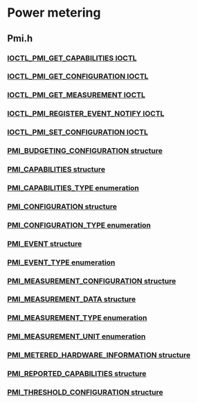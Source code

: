 # Power metering
## Pmi.h
### [IOCTL_PMI_GET_CAPABILITIES IOCTL](content\pmi\ni-pmi-ioctl-pmi-get-capabilities.md)
### [IOCTL_PMI_GET_CONFIGURATION IOCTL](content\pmi\ni-pmi-ioctl-pmi-get-configuration.md)
### [IOCTL_PMI_GET_MEASUREMENT IOCTL](content\pmi\ni-pmi-ioctl-pmi-get-measurement.md)
### [IOCTL_PMI_REGISTER_EVENT_NOTIFY IOCTL](content\pmi\ni-pmi-ioctl-pmi-register-event-notify.md)
### [IOCTL_PMI_SET_CONFIGURATION IOCTL](content\pmi\ni-pmi-ioctl-pmi-set-configuration.md)
### [PMI_BUDGETING_CONFIGURATION structure](content\pmi\ns-pmi--pmi-budgeting-configuration.md)
### [PMI_CAPABILITIES structure](content\pmi\ns-pmi--pmi-capabilities.md)
### [PMI_CAPABILITIES_TYPE enumeration](content\pmi\ne-pmi-pmi-capabilities-type.md)
### [PMI_CONFIGURATION structure](content\pmi\ns-pmi--pmi-configuration.md)
### [PMI_CONFIGURATION_TYPE enumeration](content\pmi\ne-pmi-pmi-configuration-type.md)
### [PMI_EVENT structure](content\pmi\ns-pmi--pmi-event.md)
### [PMI_EVENT_TYPE enumeration](content\pmi\ne-pmi-pmi-event-type.md)
### [PMI_MEASUREMENT_CONFIGURATION structure](content\pmi\ns-pmi--pmi-measurement-configuration.md)
### [PMI_MEASUREMENT_DATA structure](content\pmi\ns-pmi--pmi-measurement-data.md)
### [PMI_MEASUREMENT_TYPE enumeration](content\pmi\ne-pmi-pmi-measurement-type.md)
### [PMI_MEASUREMENT_UNIT enumeration](content\pmi\ne-pmi-pmi-measurement-unit.md)
### [PMI_METERED_HARDWARE_INFORMATION structure](content\pmi\ns-pmi--pmi-metered-hardware-information.md)
### [PMI_REPORTED_CAPABILITIES structure](content\pmi\ns-pmi--pmi-reported-capabilities.md)
### [PMI_THRESHOLD_CONFIGURATION structure](content\pmi\ns-pmi--pmi-threshold-configuration.md)
